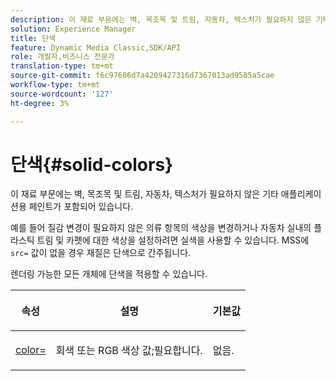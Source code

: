```yaml
---
description: 이 재료 부문에는 벽, 목조목 및 트림, 자동차, 텍스처가 필요하지 않은 기타 애플리케이션용 페인트가 포함되어 있습니다.
solution: Experience Manager
title: 단색
feature: Dynamic Media Classic,SDK/API
role: 개발자,비즈니스 전문가
translation-type: tm+mt
source-git-commit: f6c97606d7a4209427316d7367013ad9585a5cae
workflow-type: tm+mt
source-wordcount: '127'
ht-degree: 3%

---
```



# 단색{#solid-colors}

이 재료 부문에는 벽, 목조목 및 트림, 자동차, 텍스처가 필요하지 않은 기타 애플리케이션용 페인트가 포함되어 있습니다.

예를 들어 질감 변경이 필요하지 않은 의류 항목의 색상을 변경하거나 자동차 실내의 플라스틱 트림 및 카펫에 대한 색상을 설정하려면 실색을 사용할 수 있습니다. MSS에 `src=` 값이 없을 경우 재질은 단색으로 간주됩니다.

렌더링 가능한 모든 개체에 단색을 적용할 수 있습니다.

<table id="table_9245240311A44659A74C7A5EDD7D1503"> 
 <thead> 
  <tr> 
   <th colname="col1" class="entry"> <p>속성 </p> </th> 
   <th colname="col2" class="entry"> <p>설명 </p> </th> 
   <th colname="col3" class="entry"> <p>기본값 </p> </th> 
  </tr> 
 </thead>
 <tbody> 
  <tr> 
   <td colname="col1"> <p> <a href="../../../../../../ir-api/http-protocol/image-rendering-api-ref/c-ir-http-protocol-ref/c-ir-http-protocol-command-reference/r-ir-http-color.md#reference-ea3cba9edfe94dbab86d8f123a9ed0aa" type="reference" format="dita" scope="local"> <span class="codeph"> color=  </span> </a> </p> </td> 
   <td colname="col2"> <p> 회색 또는 RGB 색상 값;필요합니다. </p> </td> 
   <td colname="col3"> <p>없음. </p> </td> 
  </tr> 
 </tbody> 
</table>


